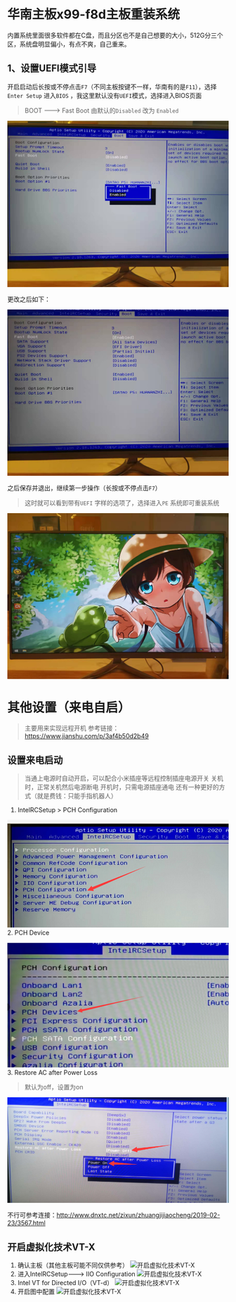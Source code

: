 # 华南主板x99-f8d主板重装系统

内置系统里面很多软件都在C盘，而且分区也不是自己想要的大小，512G分三个区，系统盘明显偏小，有点不爽，自己重来。

## 1、设置UEFI模式引导

开启启动后长按或不停点击`F7`（不同主板按键不一样，华南有的是`F11`），选择`Enter Setup` 进入`BIOS` ，我这里默认没有`UEFI`模式，选择进入BIOS页面

> BOOT ---> Fast Boot 由默认的`Disabled` 改为 `Enabled` 

![重装系统](/images/posts/2022-2-23-System-Install/重装系统.jpg)

更改之后如下：

![重装系统2](/images/posts/2022-2-23-System-Install/重装系统2.jpg)

之后保存并退出，继续第一步操作（长按或不停点击`F7`）

> 这时就可以看到带有`UEFI` 字样的选项了，选择进入`PE` 系统即可重装系统

![3](/images/posts/2022-2-23-System-Install/3.jpg)

# 其他设置（来电自启）
> 主要用来实现远程开机
参考链接：https://www.jianshu.com/p/3af4b50d2b49

## 设置来电启动
> 当通上电源时自动开启，可以配合小米插座等远程控制插座电源开关
> 关机时，正常关机然后电源断电
> 开机时，只需电源插座通电
> 还有一种更好的方式（就是费钱：只能手指机器人）


1. IntelRCSetup > PCH Configuration


![远程开机](/images/posts/2022-2-23-System-Install/1.png)
2. PCH Device


![远程开机](/images/posts/2022-2-23-System-Install/2.png)
3. Restore AC after Power Loss
> 默认为off，设置为on


![远程开机](/images/posts/2022-2-23-System-Install/3.png)



不行可参考连接：http://www.dnxtc.net/zixun/zhuangjijiaocheng/2019-02-23/3567.html

 
## 开启虚拟化技术VT-X
1. 确认主板（其他主板可能不同仅供参考）
![开启虚拟化技术VT-X](/images/posts/2022-2-23-System-Install/open-VT-X-1.png)
2. 进入IntelRCSetup---> IIO Configuration
![开启虚拟化技术VT-X](/images/posts/2022-2-23-System-Install/open-VT-X-2.png)
3. Intel VT for Directed I/O（VT-d）
![开启虚拟化技术VT-X](/images/posts/2022-2-23-System-Install/open-VT-X-3.png)
4. 开启图中配置
![开启虚拟化技术VT-X](/images/posts/2022-2-23-System-Install/open-VT-X-4.png)